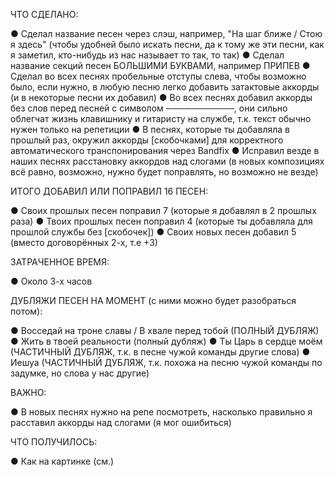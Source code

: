 ЧТО СДЕЛАНО:

  ● Сделал название песен через слэш, например, "На шаг ближе / Стою я здесь" (чтобы удобней было искать песни, да к тому же эти песни, как я заметил, кто-нибудь из нас называет то так, то так)
  ● Сделал название секций песен БОЛЬШИМИ БУКВАМИ, например ПРИПЕВ
  ● Сделал во всех песнях пробельные отступы слева, чтобы возможно было, если нужно, в любую песню легко добавить затактовые аккорды (и в некоторые песни их добавил)
  ● Во всех песнях добавил аккорды без слов перед песней с символом ───────────, они сильно облегчат жизнь клавишнику и гитаристу на службе, т.к. текст обычно нужен только на репетиции 
  ● В песнях, которые ты добавляла в прошлый раз, окружил аккорды [скобочками] для корректного автоматического транспонирования через Bandfix 
  ● Исправил везде в наших песнях расстановку аккордов над слогами (в новых композициях всё равно, возможно, нужно будет поправлять, но возможно не везде)

ИТОГО ДОБАВИЛ ИЛИ ПОПРАВИЛ 16 ПЕСЕН: 

  ● Своих прошлых песен поправил 7 (которые я добавлял в 2 прошлых раза)
  ● Твоих прошлых песен поправил 4 (которые ты добавляла для прошлой службы без [скобочек])
  ● Своих новых песен добавил 5 (вместо договорённых 2-х, т.е +3)

ЗАТРАЧЕННОЕ ВРЕМЯ: 

  ● Около 3-х часов

ДУБЛЯЖИ ПЕСЕН НА МОМЕНТ (с ними можно будет разобраться потом): 

  ● Восседай на троне славы / В хвале перед тобой (ПОЛНЫЙ ДУБЛЯЖ)
  ● Жить в твоей реальности (полный дубляж)
  ● Ты Царь в сердце моём (ЧАСТИЧНЫЙ ДУБЛЯЖ, т.к. в песне чужой команды другие слова)
  ● Иешуа (ЧАСТИЧНЫЙ ДУБЛЯЖ, т.к. похожа на песню чужой команды по задумке, но слова у нас другие)

ВАЖНО:

  ● В новых песнях нужно на репе посмотреть, насколько правильно я расставил аккорды над слогами (я мог ошибиться) 
  
ЧТО ПОЛУЧИЛОСЬ: 

  ● Как на картинке (см.)